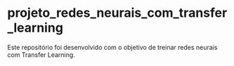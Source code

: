 # projeto_redes_neurais_com_transfer_learning
Este repositório foi desenvolvido com o objetivo de treinar redes neurais com Transfer Learning.
